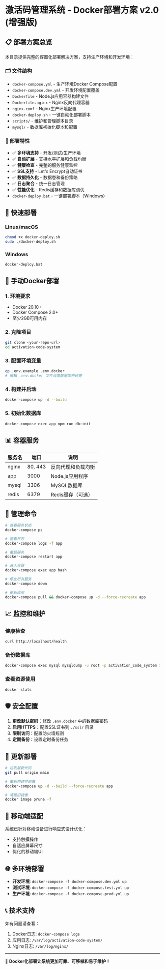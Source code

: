 # 激活码管理系统 - Docker部署方案 v2.0 (增强版)

## 📋 部署方案总览

本目录提供完整的容器化部署解决方案，支持生产环境和开发环境：

### 🗂️ 文件结构
- `docker-compose.yml` - 生产环境Docker Compose配置
- `docker-compose.dev.yml` - 开发环境配置覆盖
- `Dockerfile` - Node.js应用容器构建文件
- `Dockerfile.nginx` - Nginx反向代理容器
- `nginx.conf` - Nginx生产环境配置
- `docker-deploy.sh` - 一键自动化部署脚本
- `scripts/` - 维护和管理脚本目录
- `mysql/` - 数据库初始化脚本和配置

### 🚀 部署特性
- ✅ **多环境支持** - 开发/测试/生产环境
- ✅ **自动扩展** - 支持水平扩展和负载均衡  
- ✅ **健康检查** - 完整的服务健康监控
- ✅ **SSL支持** - Let's Encrypt自动证书
- ✅ **数据持久化** - 数据卷和备份策略
- ✅ **日志聚合** - 统一日志管理
- ✅ **性能优化** - Redis缓存和数据库调优
- `docker-deploy.bat` - 一键部署脚本（Windows）

## 🚀 快速部署

### Linux/macOS
```bash
chmod +x docker-deploy.sh
sudo ./docker-deploy.sh
```

### Windows
```batch
docker-deploy.bat
```

## 🐳 手动Docker部署

### 1. 环境要求
- Docker 20.10+
- Docker Compose 2.0+
- 至少2GB可用内存

### 2. 克隆项目
```bash
git clone <your-repo-url>
cd activation-code-system
```

### 3. 配置环境变量
```bash
cp .env.example .env.docker
# 编辑 .env.docker 文件设置数据库密码等
```

### 4. 构建并启动
```bash
docker-compose up -d --build
```

### 5. 初始化数据库
```bash
docker-compose exec app npm run db:init
```

## 📊 容器服务

| 服务名 | 端口 | 说明 |
|--------|------|------|
| nginx | 80, 443 | 反向代理和负载均衡 |
| app | 3000 | Node.js应用程序 |
| mysql | 3306 | MySQL数据库 |
| redis | 6379 | Redis缓存（可选）|

## 🔧 管理命令

```bash
# 查看服务状态
docker-compose ps

# 查看日志
docker-compose logs -f app

# 重启服务
docker-compose restart app

# 进入容器
docker-compose exec app bash

# 停止所有服务
docker-compose down

# 更新应用
docker-compose pull && docker-compose up -d --force-recreate app
```

## 📈 监控和维护

### 健康检查
```bash
curl http://localhost/health
```

### 备份数据库
```bash
docker-compose exec mysql mysqldump -u root -p activation_code_system > backup_$(date +%Y%m%d).sql
```

### 查看资源使用
```bash
docker stats
```

## 🛡️ 安全配置

1. **更改默认密码**：修改 `.env.docker` 中的数据库密码
2. **启用HTTPS**：配置SSL证书到 `./ssl/` 目录
3. **限制访问**：配置防火墙规则
4. **定期备份**：设置定时备份任务

## 🔄 更新部署

```bash
# 拉取最新代码
git pull origin main

# 重新构建并部署
docker-compose up -d --build --force-recreate app

# 清理旧镜像
docker image prune -f
```

## 📱 移动端适配

系统已针对移动设备进行响应式设计优化：
- 支持触摸操作
- 自适应屏幕尺寸  
- 优化的移动端UI

## 🌐 多环境部署

- **开发环境**: `docker-compose -f docker-compose.dev.yml up`
- **测试环境**: `docker-compose -f docker-compose.test.yml up` 
- **生产环境**: `docker-compose -f docker-compose.prod.yml up`

## 📞 技术支持

如有问题请查看：
1. Docker日志: `docker-compose logs`
2. 应用日志: `/var/log/activation-code-system/`
3. Nginx日志: `/var/log/nginx/`

---

🎉 **Docker化部署让系统更加可靠、可移植和易于维护！**
